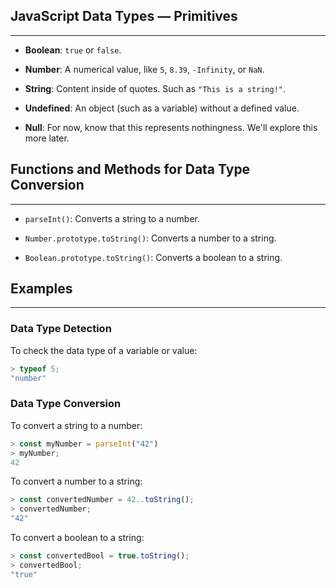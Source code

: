 ## JavaScript Data Types — Primitives
---

* **Boolean**: `true` or `false`.

* **Number**:  A numerical value, like `5`, `8.39`, `-Infinity`, or `NaN`.

* **String**:  Content inside of quotes. Such as `"This is a string!"`.

* **Undefined**:  An object (such as a variable) without a defined value.

* **Null**:  For now, know that this represents nothingness. We'll explore this more later.

## Functions and Methods for Data Type Conversion
<hr />

* `parseInt()`:  Converts a string to a number.

* `Number.prototype.toString()`:  Converts a number to a string.

* `Boolean.prototype.toString()`:  Converts a boolean to a string.

## Examples
<hr />

### Data Type Detection
To check the data type of a variable or value:

```javascript
> typeof 5;
"number"
```

### Data Type Conversion
To convert a string to a number:

```javascript
> const myNumber = parseInt("42")
> myNumber;
42
```

To convert a number to a string:

```javascript
> const convertedNumber = 42..toString();
> convertedNumber;
"42"
```

To convert a boolean to a string:

```javascript
> const convertedBool = true.toString();
> convertedBool;
"true"
```
